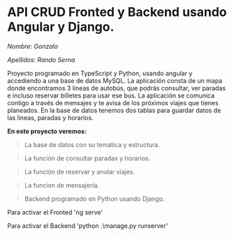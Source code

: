 # API CRUD Fronted y Backend usando Angular y Django.

*Nombre: Gonzalo*

*Apellidos: Rando Serna*


Proyecto programado en TypeScript y Python, usando angular y accediendo a una base de datos MySQL. 
La aplicación consta de un mapa donde encontramos 3 lineas de autobús, que podrás consultar, ver paradas e incluso reservar billetes para usar ese bus. La aplicación se comunica contigo a través de mensajes y te avisa de los próximos viajes que tienes planeados.
En la base de datos tenemos dos tablas para guardar datos de las lineas, paradas y horarios.

**En este proyecto veremos:**
>La base de datos con su temática y estructura.

>La función de consultar paradas y horarios.

>La función de reservar y anular viajes.

>La funcion de mensajería.

>Backend programado en Python usando Django.


Para activar el Fronted 'ng serve'

Para activar el Backend 'python .\manage.py runserver'
